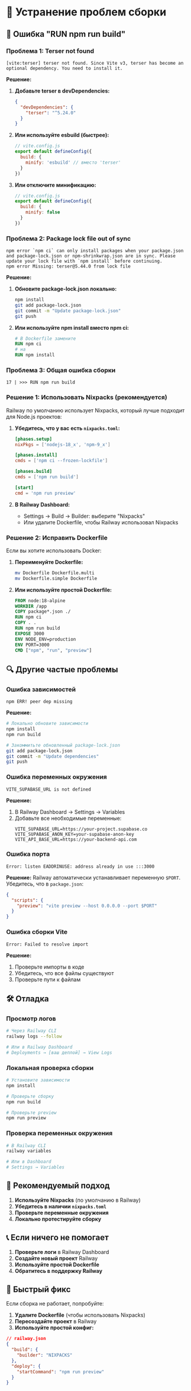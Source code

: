 # 🔧 Устранение проблем сборки

## 🚨 Ошибка "RUN npm run build"

### Проблема 1: Terser not found
```
[vite:terser] terser not found. Since Vite v3, terser has become an optional dependency. You need to install it.
```

**Решение:**
1. **Добавьте terser в devDependencies:**
   ```json
   {
     "devDependencies": {
       "terser": "^5.24.0"
     }
   }
   ```

2. **Или используйте esbuild (быстрее):**
   ```javascript
   // vite.config.js
   export default defineConfig({
     build: {
       minify: 'esbuild' // вместо 'terser'
     }
   })
   ```

3. **Или отключите минификацию:**
   ```javascript
   // vite.config.js
   export default defineConfig({
     build: {
       minify: false
     }
   })
   ```

### Проблема 2: Package lock file out of sync
```
npm error `npm ci` can only install packages when your package.json and package-lock.json or npm-shrinkwrap.json are in sync. Please update your lock file with `npm install` before continuing.
npm error Missing: terser@5.44.0 from lock file
```

**Решение:**
1. **Обновите package-lock.json локально:**
   ```bash
   npm install
   git add package-lock.json
   git commit -m "Update package-lock.json"
   git push
   ```

2. **Или используйте npm install вместо npm ci:**
   ```dockerfile
   # В Dockerfile замените
   RUN npm ci
   # на
   RUN npm install
   ```

### Проблема 3: Общая ошибка сборки
```
17 | >>> RUN npm run build
```

### Решение 1: Использовать Nixpacks (рекомендуется)
Railway по умолчанию использует Nixpacks, который лучше подходит для Node.js проектов:

1. **Убедитесь, что у вас есть `nixpacks.toml`:**
   ```toml
   [phases.setup]
   nixPkgs = ['nodejs-18_x', 'npm-9_x']

   [phases.install]
   cmds = ['npm ci --frozen-lockfile']

   [phases.build]
   cmds = ['npm run build']

   [start]
   cmd = 'npm run preview'
   ```

2. **В Railway Dashboard:**
   - Settings → Build → Builder: выберите "Nixpacks"
   - Или удалите Dockerfile, чтобы Railway использовал Nixpacks

### Решение 2: Исправить Dockerfile
Если вы хотите использовать Docker:

1. **Переименуйте Dockerfile:**
   ```bash
   mv Dockerfile Dockerfile.multi
   mv Dockerfile.simple Dockerfile
   ```

2. **Или используйте простой Dockerfile:**
   ```dockerfile
   FROM node:18-alpine
   WORKDIR /app
   COPY package*.json ./
   RUN npm ci
   COPY . .
   RUN npm run build
   EXPOSE 3000
   ENV NODE_ENV=production
   ENV PORT=3000
   CMD ["npm", "run", "preview"]
   ```

## 🔍 Другие частые проблемы

### Ошибка зависимостей
```
npm ERR! peer dep missing
```

**Решение:**
```bash
# Локально обновите зависимости
npm install
npm run build

# Закоммитьте обновленный package-lock.json
git add package-lock.json
git commit -m "Update dependencies"
git push
```

### Ошибка переменных окружения
```
VITE_SUPABASE_URL is not defined
```

**Решение:**
1. В Railway Dashboard → Settings → Variables
2. Добавьте все необходимые переменные:
   ```
   VITE_SUPABASE_URL=https://your-project.supabase.co
   VITE_SUPABASE_ANON_KEY=your-supabase-anon-key
   VITE_API_BASE_URL=https://your-backend-api.com
   ```

### Ошибка порта
```
Error: listen EADDRINUSE: address already in use :::3000
```

**Решение:**
Railway автоматически устанавливает переменную `$PORT`. Убедитесь, что в `package.json`:
```json
{
  "scripts": {
    "preview": "vite preview --host 0.0.0.0 --port $PORT"
  }
}
```

### Ошибка сборки Vite
```
Error: Failed to resolve import
```

**Решение:**
1. Проверьте импорты в коде
2. Убедитесь, что все файлы существуют
3. Проверьте пути к файлам

## 🛠️ Отладка

### Просмотр логов
```bash
# Через Railway CLI
railway logs --follow

# Или в Railway Dashboard
# Deployments → [ваш деплой] → View Logs
```

### Локальная проверка сборки
```bash
# Установите зависимости
npm install

# Проверьте сборку
npm run build

# Проверьте preview
npm run preview
```

### Проверка переменных окружения
```bash
# В Railway CLI
railway variables

# Или в Dashboard
# Settings → Variables
```

## 🚀 Рекомендуемый подход

1. **Используйте Nixpacks** (по умолчанию в Railway)
2. **Убедитесь в наличии `nixpacks.toml`**
3. **Проверьте переменные окружения**
4. **Локально протестируйте сборку**

## 📞 Если ничего не помогает

1. **Проверьте логи** в Railway Dashboard
2. **Создайте новый проект** Railway
3. **Используйте простой Dockerfile**
4. **Обратитесь в поддержку Railway**

## 🔄 Быстрый фикс

Если сборка не работает, попробуйте:

1. **Удалите Dockerfile** (чтобы использовать Nixpacks)
2. **Пересоздайте проект** в Railway
3. **Используйте простой конфиг:**

```json
// railway.json
{
  "build": {
    "builder": "NIXPACKS"
  },
  "deploy": {
    "startCommand": "npm run preview"
  }
}
```

